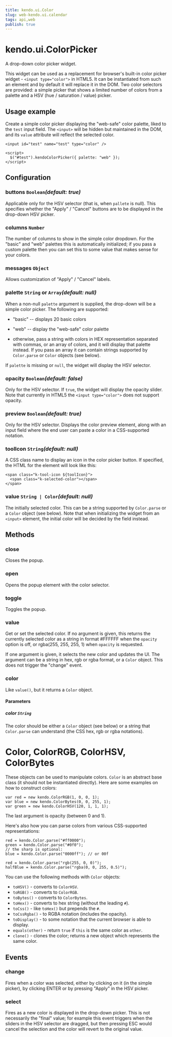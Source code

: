 ```yaml
---
title: kendo.ui.Color
slug: web-kendo.ui.calendar
tags: api,web
publish: true
---
```


# kendo.ui.ColorPicker

A drop-down color picker widget.

This widget can be used as a replacement for browser's built-in color
picker widget - `<input type="color">` in HTML5.  It can be
instantiated from such an element and by default it will replace it in
the DOM.  Two color selectors are provided: a simple picker that shows
a limited number of colors from a palette and a HSV (hue / saturation
/ value) picker.

## Usage example

Create a simple color picker displaying the "web-safe" color palette,
liked to the `test` input field.  The `<input>` will be hidden but
maintained in the DOM, and its `value` attribute will reflect the
selected color.

    <input id="test" name="test" type="color" />

    <script>
      $("#test").kendoColorPicker({ palette: "web" });
    </script>

## Configuration

### buttons `Boolean`*(default: true)*

Applicable only for the HSV selector (that is, when `pallete` is
null).  This specifies whether the "Apply" / "Cancel" buttons are to
be displayed in the drop-down HSV picker.

### columns `Number`

The number of columns to show in the simple color dropdown.  For the
"basic" and "web" palettes this is automatically initialized; if you
pass a custom palette then you can set this to some value that makes
sense for your colors.

### messages `Object`

Allows customization of "Apply" / "Cancel" labels.

### palette `String` or `Array`*(default: null)*

When a non-null `palette` argument is supplied, the drop-down will be
a simple color picker.  The following are supported:

- "basic" -- displays 20 basic colors

- "web" -- display the "web-safe" color palette

- otherwise, pass a string with colors in HEX representation separated
  with commas, or an array of colors, and it will display that palette
  instead.  If you pass an array it can contain strings supported by
  `Color.parse` or `Color` objects (see below).

If `palette` is missing or `null`, the widget will display the HSV
selector.

### opacity `Boolean`*(default: false)*

Only for the HSV selector.  If `true`, the widget will display the
opacity slider.  Note that currently in HTML5 the `<input
type="color">` does not support opacity.

### preview `Boolean`*(default: true)*

Only for the HSV selector.  Displays the color preview element, along
with an input field where the end user can paste a color in a
CSS-supported notation.

### toolIcon `String`*(default: null)*

A CSS class name to display an icon in the color picker button.  If
specified, the HTML for the element will look like this:

    <span class="k-tool-icon ${toolIcon}">
      <span class="k-selected-color"></span>
    </span>

### value `String | Color`*(default: null)*

The initially selected color.  This can be a string supported by
`Color.parse` or a `Color` object (see below).  Note that when
initializing the widget from an `<input>` element, the initial color
will be decided by the field instead.

## Methods

### close

Closes the popup.

### open

Opens the popup element with the color selector.

### toggle

Toggles the popup.

### value

Get or set the selected color. If no argument is given, this returns the
currently selected color as a string in format #FFFFFF when the `opacity`
option is off, or rgba(255, 255, 255, 1) when `opacity` is requested.

If one argument is given, it selects the new color and updates the UI.  The
argument can be a string in hex, rgb or rgba format, or a `Color` object.
This does not trigger the "change" event.

### color

Like `value()`, but it returns a `Color` object.

#### Parameters

##### color `String`

The color should be either a `Color` object (see below) or
a string that `Color.parse` can understand (the CSS hex, rgb or rgba notations).

# Color, ColorRGB, ColorHSV, ColorBytes

These objects can be used to manipulate colors.  `Color` is an
abstract base class (it should not be instantiated directly).  Here
are some examples on how to construct colors:

    var red = new kendo.ColorRGB(1, 0, 0, 1);
    var blue = new kendo.ColorBytes(0, 0, 255, 1);
    var green = new kendo.ColorHSV(120, 1, 1, 1);

The last argument is opacity (between 0 and 1).

Here's also how you can parse colors from various CSS-supported
representations:

    red = kendo.Color.parse("#ff0000");
    green = kendo.Color.parse("#0f0");
    // the sharp is optional:
    blue = kendo.Color.parse("0000ff"); // or 00f

    red = kendo.Color.parse("rgb(255, 0, 0)");
    halfBlue = kendo.Color.parse("rgba(0, 0, 255, 0.5)");

You can use the following methods with `Color` objects:

- `toHSV()` - converts to `ColorHSV`.
- `toRGB()` - converts to `ColorRGB`.
- `toBytes()` - converts to `ColorBytes`.
- `toHex()` - converts to hex string (without the leading `#`).
- `toCss()` - like `toHex()` but prepends the `#`.
- `toCssRgba()` - to RGBA notation (includes the opacity).
- `toDisplay()` - to some notation that the current browser is able to display.
- `equals(other)` - return `true` if `this` is the same color as `other`.
- `clone()` - clones the color; returns a new object which represents the same color.

## Events

### change

Fires when a color was selected, either by clicking on it (in the
simple picker), by clicking ENTER or by pressing "Apply" in the HSV
picker.

### select

Fires as a new color is displayed in the drop-down picker.  This is
not necessarily the "final" value; for example this event triggers
when the sliders in the HSV selector are dragged, but then pressing
ESC would cancel the selection and the color will revert to the
original value.
